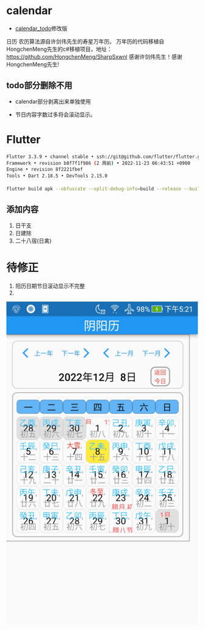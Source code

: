 # calendar

- [calendar_todo](https://github.com/taihangg/calendar_todo)修改版

日历 农历算法源自许剑伟先生的寿星万年历。
万年历的代码移植自HongchenMeng先生的c#移植项目，地址：https://github.com/HongchenMeng/SharpSxwnl
感谢许剑伟先生！感谢HongchenMeng先生!


## todo部分删除不用

- calendar部分剥离出来单独使用

- 节日内容字数过多将会滚动显示。


# Flutter 

```bash
Flutter 3.3.9 • channel stable • ssh://git@github.com/flutter/flutter.git
Framework • revision b8f7f1f986 (2 周前) • 2022-11-23 06:43:51 +0900
Engine • revision 8f2221fbef
Tools • Dart 2.18.5 • DevTools 2.15.0

flutter build apk --obfuscate --split-debug-info=build --release --build-name=1.1.6 --build-number=8
```
## 添加内容

1. 日干支
2. 日建除
3. 二十八宿(日禽)

# 待修正

1. 阳历日期节日滚动显示不完整
2. 

![calendar](./calendar.png)


